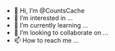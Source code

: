 - 👋 Hi, I’m @CountsCache
- 👀 I’m interested in ...
- 🌱 I’m currently learning ...
- 💞️ I’m looking to collaborate on ...
- 📫 How to reach me ...

<!---
CountsCache/CountsCache is a ✨ special ✨ repository because its `README.md` (this file) appears on your GitHub profile.
You can click the Preview link to take a look at your changes.
--->
